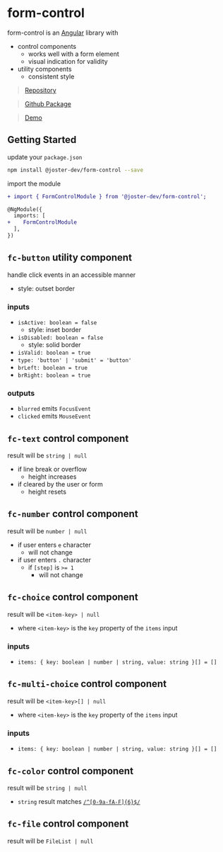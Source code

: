 # form-control

form-control is an [Angular](https://angular.io/) library with 
- control components 
  - works well with a form element
  - visual indication for validity
- utility components
  - consistent style
<!-- - styled print view -->
<!-- - readonly  -->

> [Repository](https://github.com/joster-dev/form-control)

> [Github Package](https://github.com/joster-dev/form-control/packages/322201)

> [Demo](https://joster-dev.github.io/form-control/)

## Getting Started
update your `package.json`
```bash
npm install @joster-dev/form-control --save
```
import the module
```diff
+ import { FormControlModule } from '@joster-dev/form-control';

@NgModule({
  imports: [
+    FormControlModule
  ],
})
```
## `fc-button` utility component
handle click events in an accessible manner
- style: outset border
### inputs
- `isActive: boolean = false`
  - style: inset border
- `isDisabled: boolean = false`
  - style: solid border
- `isValid: boolean = true`
- `type: 'button' | 'submit' = 'button'`
- `brLeft: boolean = true`
- `brRight: boolean = true`
### outputs
- `blurred` emits `FocusEvent` 
- `clicked` emits `MouseEvent`
<!-- ## `fc-readonly` utility component
display information inline with the form controls
### inputs
- `model: string` -->
## `fc-text` control component
result will be `string | null`
- if line break or overflow
  - height increases
- if cleared by the user or form
  - height resets
## `fc-number` control component
result will be `number | null`
- if user enters `e` character
  - will not change
- if user enters `.` character
  - if `[step]` is `>= 1`
    - will not change
## `fc-choice` control component
result will be `<item-key> | null`
  - where `<item-key>` is the `key` property of the `items` input
### inputs
- `items: { key: boolean | number | string, value: string }[] = []`
## `fc-multi-choice` control component
result will be `<item-key>[] | null`
- where `<item-key>` is the `key` property of the `items` input
### inputs
- `items: { key: boolean | number | string, value: string }[] = []`
## `fc-color` control component
result will be `string | null`
- `string` result matches [`/^[0-9a-fA-F]{6}$/`](https://regexper.com/#%2F%5E%5B0-9a-fA-F%5D%7B6%7D%24%2F)
##  `fc-file` control component
result will be `FileList | null`

<!-- ## `fc-select` component -->
<!-- ## `fc-multi-select` component -->
<!-- ## `fc-date` component -->
<!-- ## `fc-date-time` component -->
<!-- ## `fc-time` component -->
